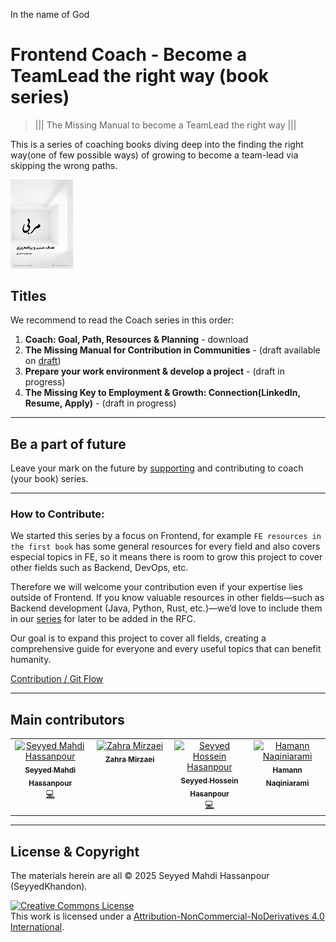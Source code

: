 In the name of God

# Frontend Coach - Become a TeamLead the right way (book series)

> ||| The Missing Manual to become a TeamLead the right way |||

This is a series of coaching books diving deep into the finding the right way(one of few possible ways) of growing to become a team-lead via skipping the wrong paths.

<a href="https://github.com/SeyyedKhandon/coach"><img src="assets/coach-goal-path-planning.png" width="100"></a>

## Titles

We recommend to read the Coach series in this order:

1. **Coach: Goal, Path, Resources & Planning** - download
1. **The Missing Manual for Contribution in Communities** - (draft available on [draft](https://github.com/SeyyedKhandon/stackoverflow-the-right-way))
1. **Prepare your work environment & develop a project** - (draft in progress)
1. **The Missing Key to Employment & Growth: Connection(LinkedIn, Resume, Apply)** - (draft in progress)

---

## Be a part of future

Leave your mark on the future by [supporting](./support.md) and contributing to coach (your book) series.

---

### How to Contribute:

We started this series by a focus on Frontend, for example `FE resources in the first book` has some general resources for every field and also covers especial topics in FE, so it means there is room to grow this project to cover other fields such as Backend, DevOps, etc.

Therefore we will welcome your contribution even if your expertise lies outside of Frontend. If you know valuable resources in other fields—such as Backend development (Java, Python, Rust, etc.)—we’d love to include them in our [series](other-topics.md) for later to be added in the RFC. 

Our goal is to expand this project to cover all fields, creating a comprehensive guide for everyone and every useful topics that can benefit humanity.


[Contribution / Git Flow](./contribution.md)

---

## Main contributors

<table>
  <tbody>
    <tr>
      <td align="center" valign="top" width="25.28%">
        <a href="https://github.com/seyyedkhandon">
          <img
            src="https://avatars.githubusercontent.com/u/59599950?v=4"
            width="100px;"
            alt="Seyyed Mahdi Hassanpour"
          />
          <br />
          <sub><b>Seyyed Mahdi Hassanpour</b></sub>
        </a>
        <br />
        <a href="https://seyyedkhandon.com/" title="Code">💻</a>
      </td>
       <td align="center" valign="top" width="25.28%">
        <a href="https://github.com/ZahraMirzaei">
          <img
            src="https://avatars.githubusercontent.com/u/39621660?v=4"
            width="100px;"
            alt="Zahra Mirzaei"
          />
          <br />
          <sub><b>Zahra Mirzaei</b></sub>
        </a>
      </td>
      <td align="center" valign="top" width="25.28%">
        <a href="https://github.com/Coderx7">
          <img
            src="https://avatars.githubusercontent.com/u/5382892?v=4"
            width="100px;"
            alt="Seyyed Hossein Hasanpour"
          />
          <br />
          <sub><b>Seyyed Hossein Hasanpour</b></sub>
        </a>
        <br />
        <a href="https://deeplearning.ir/" title="Code">💻</a>
      </td>
      <td align="center" valign="top" width="25.28%">
        <a href="https://github.com/hamedlokik">
          <img
            src="https://avatars.githubusercontent.com/u/23160820?v=4"
            width="100px;"
            alt="Hamann Naqiniarami"
          />
          <br />
          <sub><b>Hamann Naqiniarami</b></sub>
        </a>
      </td>
    </tr>

  </tbody>
</table>

---

## License & Copyright

The materials herein are all &copy; 2025 Seyyed Mahdi Hassanpour (SeyyedKhandon).

<a rel="license" href="http://creativecommons.org/licenses/by-nc-nd/4.0/"><img alt="Creative Commons License" style="border-width:0" src="https://i.creativecommons.org/l/by-nc-nd/4.0/88x31.png" /></a><br />This work is licensed under a <a rel="license" href="http://creativecommons.org/licenses/by-nc-nd/4.0/">Attribution-NonCommercial-NoDerivatives 4.0 International</a>.
